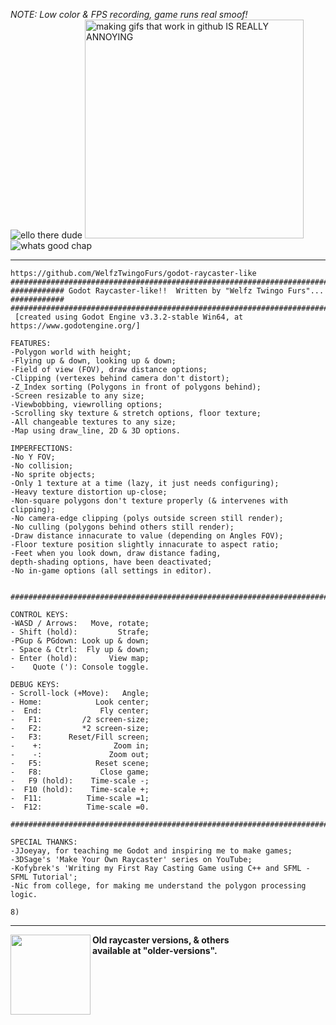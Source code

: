 <i>NOTE: Low color & FPS recording, game runs real smoof!</i><br>
<img src="https://raw.githubusercontent.com/WelfzTwingoFurs/godot-raycaster/main/icon.png" title="ello there dude">
<img src="https://media3.giphy.com/media/cFraOiAcTPDb14GSZJ/giphy.gif" height=350px title="making gifs that work in github IS REALLY ANNOYING">
<img src="https://raw.githubusercontent.com/WelfzTwingoFurs/godot-raycaster/main/icon.png" title="whats good chap">
<hr>


```text
https://github.com/WelfzTwingoFurs/godot-raycaster-like
###################################################################################
############ Godot Raycaster-like!!  Written by "Welfz Twingo Furs"... ############
###################################################################################
 [created using Godot Engine v3.3.2-stable Win64, at https://www.godotengine.org/]

FEATURES:
-Polygon world with height;
-Flying up & down, looking up & down;
-Field of view (FOV), draw distance options;
-Clipping (vertexes behind camera don't distort);
-Z_Index sorting (Polygons in front of polygons behind);
-Screen resizable to any size;
-Viewbobbing, viewrolling options;
-Scrolling sky texture & stretch options, floor texture;
-All changeable textures to any size;
-Map using draw_line, 2D & 3D options.

IMPERFECTIONS:
-No Y FOV;
-No collision;
-No sprite objects;
-Only 1 texture at a time (lazy, it just needs configuring);
-Heavy texture distortion up-close;
-Non-square polygons don't texture properly (& intervenes with clipping);
-No camera-edge clipping (polys outside screen still render);
-No culling (polygons behind others still render);
-Draw distance innacurate to value (depending on Angles FOV);
-Floor texture position slightly innacurate to aspect ratio;
-Feet when you look down, draw distance fading,
depth-shading options, have been deactivated;
-No in-game options (all settings in editor).


###################################################################################

CONTROL KEYS:
-WASD / Arrows:   Move, rotate;
- Shift (hold):         Strafe;
-PGup & PGdown: Look up & down;
- Space & Ctrl:  Fly up & down;
- Enter (hold):       View map;
-    Quote ('): Console toggle.

DEBUG KEYS:
- Scroll-lock (+Move):   Angle;
- Home:            Look center;
-  End:             Fly center;
-   F1:         /2 screen-size;
-   F2:         *2 screen-size;
-   F3:      Reset/Fill screen;
-    +:                Zoom in;
-    -:               Zoom out;
-   F5:            Reset scene;
-   F8:             Close game;
-   F9 (hold):    Time-scale -;
-  F10 (hold):    Time-scale +;
-  F11:          Time-scale =1;
-  F12:          Time-scale =0.

###################################################################################

SPECIAL THANKS:
-JJoeyay, for teaching me Godot and inspiring me to make games;
-3DSage's 'Make Your Own Raycaster' series on YouTube;
-Kofybrek's 'Writing my First Ray Casting Game using C++ and SFML - SFML Tutorial';
-Nic from college, for making me understand the polygon processing logic.

8)
```
<hr>
<img src="https://media4.giphy.com/media/sOnrCzHT3ndi16DamA/giphy.gif" height=128px align="left">

<b >Old raycaster versions, & others
<br>available at "older-versions".
